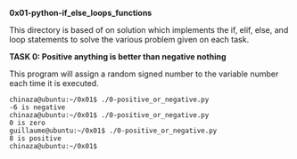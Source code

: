 **0x01-python-if_else_loops_functions**

This directory is based of on solution which implements the if, elif, else, and loop statements to solve the various problem given on each task.

**TASK 0: Positive anything is better than negative nothing**

This program will assign a random signed number to the variable number each time it is executed. 

```
chinaza@ubuntu:~/0x01$ ./0-positive_or_negative.py 
-6 is negative
chinaza@ubuntu:~/0x01$ ./0-positive_or_negative.py 
0 is zero
guillaume@ubuntu:~/0x01$ ./0-positive_or_negative.py 
8 is positive
chinaza@ubuntu:~/0x01$ 
```
